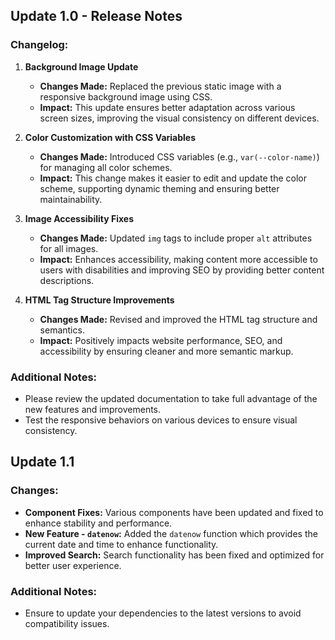 ## Update 1.0 - Release Notes

### Changelog:

1. **Background Image Update**
   - **Changes Made:** Replaced the previous static image with a responsive background image using CSS.
   - **Impact:** This update ensures better adaptation across various screen sizes, improving the visual consistency on different devices.

2. **Color Customization with CSS Variables**
   - **Changes Made:** Introduced CSS variables (e.g., `var(--color-name)`) for managing all color schemes.
   - **Impact:** This change makes it easier to edit and update the color scheme, supporting dynamic theming and ensuring better maintainability.

3. **Image Accessibility Fixes**
   - **Changes Made:** Updated `img` tags to include proper `alt` attributes for all images.
   - **Impact:** Enhances accessibility, making content more accessible to users with disabilities and improving SEO by providing better content descriptions.

4. **HTML Tag Structure Improvements**
   - **Changes Made:** Revised and improved the HTML tag structure and semantics.
   - **Impact:** Positively impacts website performance, SEO, and accessibility by ensuring cleaner and more semantic markup.

### Additional Notes:
- Please review the updated documentation to take full advantage of the new features and improvements.
- Test the responsive behaviors on various devices to ensure visual consistency.

## Update 1.1

### Changes:
- **Component Fixes:** Various components have been updated and fixed to enhance stability and performance.
- **New Feature - `datenow`:** Added the `datenow` function which provides the current date and time to enhance functionality.
- **Improved Search:** Search functionality has been fixed and optimized for better user experience.

### Additional Notes:
- Ensure to update your dependencies to the latest versions to avoid compatibility issues.